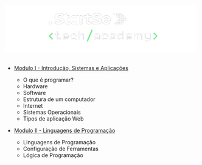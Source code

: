 <div align="center">
    <img src="startse.png" alt="logo">
</div><br>

- [Modulo I - Introdução, Sistemas e Aplicações](/docs/modulo-01)
  - O que é programar?
  - Hardware
  - Software
  - Estrutura de um computador
  - Internet
  - Sistemas Operacionais
  - Tipos de aplicação Web


- [Modulo II - Linguagens de Programação](/docs/modulo-02)
    - Linguagens de Programação
    - Configuração de Ferramentas
    - Lógica de Programação
